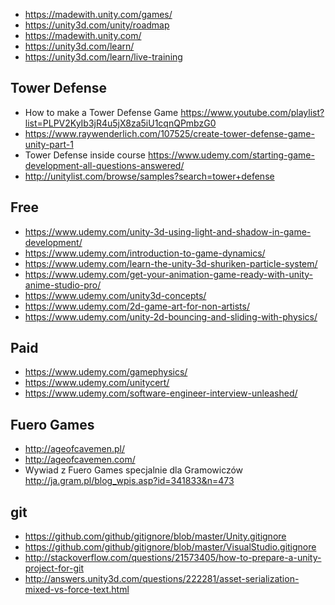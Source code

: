 - https://madewith.unity.com/games/
- https://unity3d.com/unity/roadmap
- https://madewith.unity.com/
- https://unity3d.com/learn/
- https://unity3d.com/learn/live-training

## Tower Defense

- How to make a Tower Defense Game https://www.youtube.com/playlist?list=PLPV2KyIb3jR4u5jX8za5iU1cqnQPmbzG0
- https://www.raywenderlich.com/107525/create-tower-defense-game-unity-part-1
- Tower Defense inside course https://www.udemy.com/starting-game-development-all-questions-answered/
- http://unitylist.com/browse/samples?search=tower+defense

## Free

- https://www.udemy.com/unity-3d-using-light-and-shadow-in-game-development/
- https://www.udemy.com/introduction-to-game-dynamics/
- https://www.udemy.com/learn-the-unity-3d-shuriken-particle-system/
- https://www.udemy.com/get-your-animation-game-ready-with-unity-anime-studio-pro/
- https://www.udemy.com/unity3d-concepts/
- https://www.udemy.com/2d-game-art-for-non-artists/
- https://www.udemy.com/unity-2d-bouncing-and-sliding-with-physics/

## Paid

- https://www.udemy.com/gamephysics/
- https://www.udemy.com/unitycert/
- https://www.udemy.com/software-engineer-interview-unleashed/

## Fuero Games

- http://ageofcavemen.pl/
- http://ageofcavemen.com/
- Wywiad z Fuero Games specjalnie dla Gramowiczów http://ja.gram.pl/blog_wpis.asp?id=341833&n=473

## git

- https://github.com/github/gitignore/blob/master/Unity.gitignore
- https://github.com/github/gitignore/blob/master/VisualStudio.gitignore
- http://stackoverflow.com/questions/21573405/how-to-prepare-a-unity-project-for-git
- http://answers.unity3d.com/questions/222281/asset-serialization-mixed-vs-force-text.html
